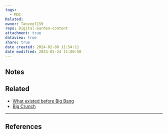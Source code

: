 ```yaml
---
tags:
  - MOC
Related: 
owner: Tanzeel159
repo: Digital-Garden-content
attachment: true
dataview: true
share: true
date created: 2024-02-08 11:54:11
date modified: 2024-03-24 11:00:50
---
```

## Notes
















## Related

- [What existed before Big Bang](What%2520existed%2520before%2520Big%2520Bang.md#)
- [Big Crunch](./Big%2520Crunch.md#)


---

## References 
